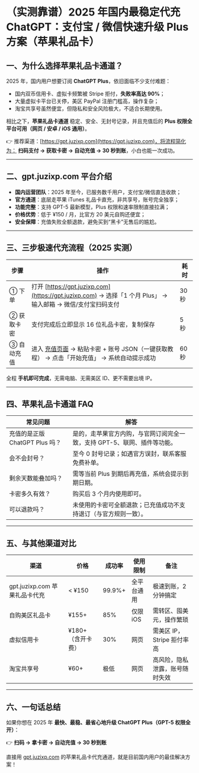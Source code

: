 # （实测靠谱）2025 年国内最稳定代充 ChatGPT：支付宝 / 微信快速升级 Plus 方案（苹果礼品卡）



## 一、为什么选择苹果礼品卡通道？

2025 年，国内用户想要订阅 **ChatGPT Plus**，依旧面临不少支付难题：

* 国内双币信用卡、虚拟卡频繁被 Stripe 拒付，**失败率高达 90%**；
* 大量虚拟卡平台已关停，美区 PayPal 注册门槛高，操作复杂；
* 淘宝共享号虽然便宜，但隐私和安全风险极大，不适合长期使用。

相比之下，**苹果礼品卡通道** 稳定、安全、无封号记录，并且充值后的 **Plus 权限全平台可用（网页 / 安卓 / iOS 通用）**。

👉 推荐渠道：[https://gpt.juzixp.com](https://gpt.juzixp.com)，将流程简化为：
**扫码支付 → 获取卡密 → 自动充值 → 30 秒到账**，小白也能一次成功。

---

## 二、gpt.juzixp.com 平台介绍

* **国内运营团队**：2025 年至今，已服务数千用户，支付宝/微信直连收款；
* **官方通道**：底层走苹果 iTunes 礼品卡直充，非共享号，账号完全独享；
* **功能完整**：支持 GPT-5 最新模型，Plus 权限和速率限制直接拉满；
* **价格优势**：低于 ¥150 / 月，比官方 20 美元自购还便宜；
* **安全保障**：充值失败全额退款，避免买到“黑卡”无售后的尴尬。

---

## 三、三步极速代充流程（2025 实测）

| 步骤     | 操作                                                                                        | 耗时   |
| ------ | ----------------------------------------------------------------------------------------- | ---- |
| ① 下单   | 打开 [https://gpt.juzixp.com](https://gpt.juzixp.com) → 选择「1 个月 Plus」 → 输入邮箱 → 微信/支付宝扫码支付  | 30 秒 |
| ② 获取卡密 | 支付完成后立即显示 16 位礼品卡密，复制保存                                                                   | 5 秒  |
| ③ 自动充值 | 进入 [充值页面](https://gpt.juzixp.com/recharge) → 粘贴卡密 + 账号 JSON（一键获取教程） → 点击「开始充值」 → 系统自动提示成功 | 60 秒 |

全程 **手机即可完成**，无需电脑、无需美区 ID、更不需要出境 IP。

---

## 四、苹果礼品卡通道 FAQ

| 常见问题                   | 解答                                      |
| ---------------------- | --------------------------------------- |
| 充值的是正版 ChatGPT Plus 吗？ | 是的，走苹果官方内购，与官网订阅完全一致，支持 GPT-5、联网、插件等功能。 |
| 会不会封号？                 | 至今 0 封号记录；如遇官方误封，联系客服免费补单。              |
| 剩余天数能叠加吗？              | 需等当前 Plus 到期后再充值，系统会提示到期日期。             |
| 卡密多久有效？                | 购买后 3 个月内使用即可。                          |
| 可以退款吗？                 | 未使用的卡密可全额退款；已充值成功不支持退订（与官方规则一致）。        |

---

## 五、与其他渠道对比

| 渠道                     | 价格          | 成功率    | 使用限制   | 备注                 |
| ---------------------- | ----------- | ------ | ------ | ------------------ |
| gpt.juzixp.com 苹果礼品卡代充 | < ¥150      | 99.9%+ | 全平台通用  | 极速到账，2 分钟搞定        |
| 自购美区礼品卡                | ¥155+       | 85%    | 仅限 iOS | 需转区、囤美元，操作繁琐       |
| 虚拟信用卡                  | ¥180+（含开卡费） | 30%    | 网页     | 需美区 IP，Stripe 拒付率高 |
| 淘宝共享号                  | ¥60+        | 极低     | 网页     | 高风险，隐私泄露，账号随时失效    |

---

## 六、一句话总结

如果你想在 2025 年 **最快、最稳、最省心地升级 ChatGPT Plus（GPT-5 权限全开）**：

👉 **扫码 → 拿卡密 → 自动充值 → 30 秒到账**

直接用 [gpt.juzixp.com](https://gpt.juzixp.com) 的苹果礼品卡代充通道，就是目前国内用户的最佳解决方案！

